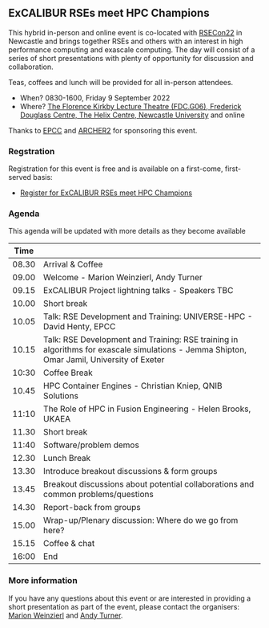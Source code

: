 ## ExCALIBUR RSEs meet HPC Champions

This hybrid in-person and online event is co-located with [RSECon22](https://rsecon2022.society-rse.org/) in Newcastle
and brings together RSEs and others with an interest in high performance computing and exascale computing.
The day will consist of a series of short presentations with plenty of opportunity for discussion and collaboration.

Teas, coffees and lunch will be provided for all in-person attendees.

* When? 0830-1600, Friday 9 September 2022
* Where? [The Florence Kirkby Lecture Theatre (FDC.G06), Frederick Douglass Centre, The Helix Centre, Newcastle University](https://roomfinder.ncl.ac.uk/room.php?r=ROM735D888C-7775-4BA0-AC16-AAF4C6591124) and online

Thanks to [EPCC](https://www.epcc.ed.ac.uk) and [ARCHER2](https://www.archer2.ac.uk) for sponsoring this event.

### Regstration

Registration for this event is free and is available on a first-come, first-served basis:

* [Register for ExCALIBUR RSEs meet HPC Champions](https://www.eventbrite.co.uk/e/hpc-and-rse-workshop-hpc-champions-meet-excalibur-registration-335229679997)

### Agenda

This agenda will be updated with more details as they become available

| Time |  |
|------|--|
| 08.30 | Arrival & Coffee |
| 09.00 | Welcome - Marion Weinzierl, Andy Turner |
| 09.15 | ExCALIBUR Project lightning talks - Speakers TBC |
| 10.00 | Short break |
| 10.05 | Talk: RSE Development and Training: UNIVERSE-HPC - David Henty, EPCC |
| 10.15 | Talk: RSE Development and Training: RSE training in algorithms for exascale simulations - Jemma Shipton, Omar Jamil, University of Exeter |
| 10:30 | Coffee Break |
| 10.45 | HPC Container Engines - Christian Kniep, QNIB Solutions |
| 11:10 | The Role of HPC in Fusion Engineering - Helen Brooks, UKAEA |
| 11.30 | Short break |
| 11:40 | Software/problem demos |
| 12.30 | Lunch Break |
| 13.30 | Introduce breakout discussions & form groups |
| 13.45 | Breakout discussions about potential collaborations and common problems/questions |
| 14.30 | Report-back from groups | 
| 15.00 | Wrap-up/Plenary discussion: Where do we go from here? |
| 15.15 | Coffee & chat |
| 16:00 | End |

### More information

If you have any questions about this event or are interested in providing a short presentation as part
of the event, please contact the organisers: [Marion Weinzierl](mailto:marion.weinzierl@durham.ac.uk) and
[Andy Turner](mailto:a.turner@epcc.ed.ac.uk).

